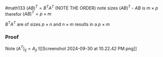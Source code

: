 #math133 
$(AB)^T=B^TA^T$ (NOTE THE ORDER)
note sizes $(AB)^T$ - $AB$ is $m\times p$ therefor $(AB)^T = p\times m$

$B^TA^T$ are of sizes $p\times n$  and $n\times m$ results in a $p\times m$

### Proof
Note $(A^T)_{ij}=A_{ji}$
![[Screenshot 2024-09-30 at 10.22.42 PM.png]]